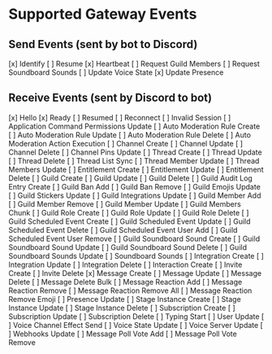 # Supported Gateway Events

## Send Events (sent by bot to Discord)
[x] Identify
[ ] Resume
[x] Heartbeat
[ ] Request Guild Members
[ ] Request Soundboard Sounds
[ ] Update Voice State
[x] Update Presence

## Receive Events (sent by Discord to bot)
[x] Hello
[x] Ready
[ ] Resumed
[ ] Reconnect
[ ] Invalid Session
[ ] Application Command Permissions Update
[ ] Auto Moderation Rule Create
[ ] Auto Moderation Rule Update
[ ] Auto Moderation Rule Delete
[ ] Auto Moderation Action Execution
[ ] Channel Create
[ ] Channel Update
[ ] Channel Delete
[ ] Channel Pins Update
[ ] Thread Create
[ ] Thread Update
[ ] Thread Delete
[ ] Thread List Sync
[ ] Thread Member Update
[ ] Thread Members Update
[ ] Entitlement Create
[ ] Entitlement Update
[ ] Entitlement Delete
[ ] Guild Create
[ ] Guild Update
[ ] Guild Delete
[ ] Guild Audit Log Entry Create
[ ] Guild Ban Add
[ ] Guild Ban Remove
[ ] Guild Emojis Update
[ ] Guild Stickers Update
[ ] Guild Integrations Update
[ ] Guild Member Add
[ ] Guild Member Remove
[ ] Guild Member Update
[ ] Guild Members Chunk
[ ] Guild Role Create
[ ] Guild Role Update
[ ] Guild Role Delete
[ ] Guild Scheduled Event Create
[ ] Guild Scheduled Event Update
[ ] Guild Scheduled Event Delete
[ ] Guild Scheduled Event User Add
[ ] Guild Scheduled Event User Remove
[ ] Guild Soundboard Sound Create
[ ] Guild Soundboard Sound Update
[ ] Guild Soundboard Sound Delete
[ ] Guild Soundboard Sounds Update
[ ] Soundboard Sounds
[ ] Integration Create
[ ] Integration Update
[ ] Integration Delete
[ ] Interaction Create
[ ] Invite Create
[ ] Invite Delete
[x] Message Create
[ ] Message Update
[ ] Message Delete
[ ] Message Delete Bulk
[ ] Message Reaction Add
[ ] Message Reaction Remove
[ ] Message Reaction Remove All
[ ] Message Reaction Remove Emoji
[ ] Presence Update
[ ] Stage Instance Create
[ ] Stage Instance Update
[ ] Stage Instance Delete
[ ] Subscription Create
[ ] Subscription Update
[ ] Subscription Delete
[ ] Typing Start
[ ] User Update
[ ] Voice Channel Effect Send
[ ] Voice State Update
[ ] Voice Server Update
[ ] Webhooks Update
[ ] Message Poll Vote Add
[ ] Message Poll Vote Remove
